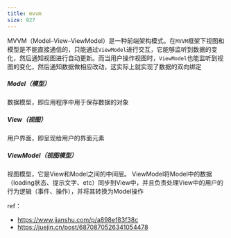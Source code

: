 ```yaml
---
title: mvvm
size: 927
---
```

MVVM（Model–View–ViewModel）是一种前端架构模式。在`MVVM`框架下视图和模型是不能直接通信的，只能通过`ViewModel`进行交互，它能够监听到数据的变化，然后通知视图进行自动更新。而当用户操作视图时，`ViewModel`也能监听到视图的变化，然后通知数据做相应改动，这实际上就实现了数据的双向绑定

##### Model（模型）
数据模型，即应用程序中用于保存数据的对象

##### View（视图）
用户界面，即呈现给用户的界面元素

##### ViewModel（视图模型）
视图模型，它是View和Model之间的中间层。
ViewModel将Model中的数据（loading状态、提示文字、etc）同步到View中，并且负责处理View中的用户的行为逻辑（事件、操作），并将其转换为Model操作


ref：
- https://www.jianshu.com/p/a898ef83f38c
- https://juejin.cn/post/6870870526341054478
